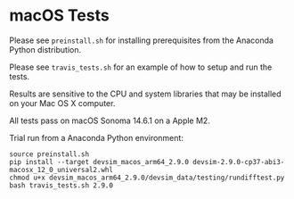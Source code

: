 # macOS Tests

Please see ``preinstall.sh`` for installing prerequisites from the Anaconda Python distribution.

Please see ``travis_tests.sh`` for an example of how to setup and run the tests.

Results are sensitive to the CPU and system libraries that may be installed on your Mac OS X computer.

All tests pass on macOS Sonoma 14.6.1 on a Apple M2.

Trial run from a Anaconda Python environment:

```
source preinstall.sh
pip install --target devsim_macos_arm64_2.9.0 devsim-2.9.0-cp37-abi3-macosx_12_0_universal2.whl
chmod u+x devsim_macos_arm64_2.9.0/devsim_data/testing/rundifftest.py
bash travis_tests.sh 2.9.0
```
